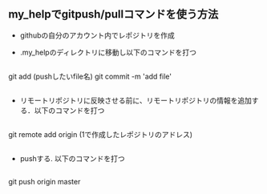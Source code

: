 ## my_helpでgitpush/pullコマンドを使う方法

- githubの自分のアカウント内でレポジトリを作成

- .my_helpのディレクトリに移動し以下のコマンドを打つ

> ``` {.example}
git add (pushしたいfile名)
git commit -m 'add file'
> ```

- リモートリポジトリに反映させる前に、リモートリポジトリの情報を追加する．以下のコマンドを打つ

> ``` {.example}
git remote add origin (1で作成したレポジトリのアドレス)
> ```

- pushする. 以下のコマンドを打つ

> ``` {.example}
  git push origin master
>```

